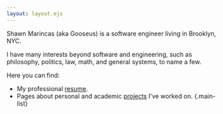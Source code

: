 ```yaml
---
layout: layout.ejs
---
```

Shawn Marincas (aka Gooseus) is a software engineer living in Brooklyn, NYC.

I have many interests beyond software and engineering, such as philosophy, politics, law, math, and general systems, to name a few.

Here you can find:

- My professional [resume](/resume).
- Pages about personal and academic <a href="/projects/">projects</a> I've worked on.
{.main-list}
